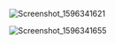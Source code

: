 ![Screenshot_1596341621](https://user-images.githubusercontent.com/46310678/89115381-5771f580-d4a5-11ea-8715-a041ebc7004e.png)

![Screenshot_1596341655](https://user-images.githubusercontent.com/46310678/89115391-825c4980-d4a5-11ea-93b0-d6e18b63b0f3.png)
